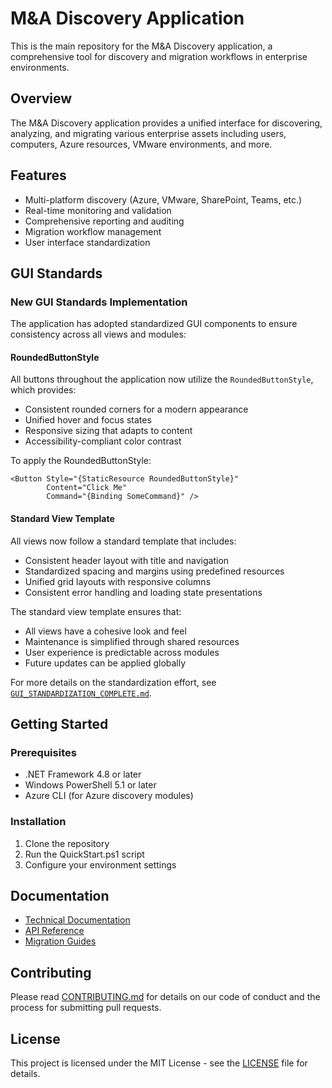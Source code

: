 # M&A Discovery Application

This is the main repository for the M&A Discovery application, a comprehensive tool for discovery and migration workflows in enterprise environments.

## Overview

The M&A Discovery application provides a unified interface for discovering, analyzing, and migrating various enterprise assets including users, computers, Azure resources, VMware environments, and more.

## Features

- Multi-platform discovery (Azure, VMware, SharePoint, Teams, etc.)
- Real-time monitoring and validation
- Comprehensive reporting and auditing
- Migration workflow management
- User interface standardization

## GUI Standards

### New GUI Standards Implementation

The application has adopted standardized GUI components to ensure consistency across all views and modules:

#### RoundedButtonStyle
All buttons throughout the application now utilize the `RoundedButtonStyle`, which provides:
- Consistent rounded corners for a modern appearance
- Unified hover and focus states
- Responsive sizing that adapts to content
- Accessibility-compliant color contrast

To apply the RoundedButtonStyle:
```xaml
<Button Style="{StaticResource RoundedButtonStyle}"
        Content="Click Me"
        Command="{Binding SomeCommand}" />
```

#### Standard View Template
All views now follow a standard template that includes:
- Consistent header layout with title and navigation
- Standardized spacing and margins using predefined resources
- Unified grid layouts with responsive columns
- Consistent error handling and loading state presentations

The standard view template ensures that:
- All views have a cohesive look and feel
- Maintenance is simplified through shared resources
- User experience is predictable across modules
- Future updates can be applied globally

For more details on the standardization effort, see [`GUI_STANDARDIZATION_COMPLETE.md`](GUI_STANDARDIZATION_COMPLETE.md).

## Getting Started

### Prerequisites

- .NET Framework 4.8 or later
- Windows PowerShell 5.1 or later
- Azure CLI (for Azure discovery modules)

### Installation

1. Clone the repository
2. Run the QuickStart.ps1 script
3. Configure your environment settings

## Documentation

- [Technical Documentation](Documentation/)
- [API Reference](Documentation/API/)
- [Migration Guides](Documentation/Migration/)

## Contributing

Please read [CONTRIBUTING.md](CONTRIBUTING.md) for details on our code of conduct and the process for submitting pull requests.

## License

This project is licensed under the MIT License - see the [LICENSE](LICENSE) file for details.